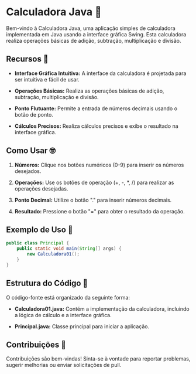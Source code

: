 # Calculadora Java 🧮

Bem-vindo à Calculadora Java, uma aplicação simples de calculadora implementada em Java usando a interface gráfica Swing. Esta calculadora realiza operações básicas de adição, subtração, multiplicação e divisão.

## Recursos 🚀

- **Interface Gráfica Intuitiva:** A interface da calculadora é projetada para ser intuitiva e fácil de usar.

- **Operações Básicas:** Realiza as operações básicas de adição, subtração, multiplicação e divisão.

- **Ponto Flutuante:** Permite a entrada de números decimais usando o botão de ponto.

- **Cálculos Precisos:** Realiza cálculos precisos e exibe o resultado na interface gráfica.

## Como Usar 🤓

1. **Números:** Clique nos botões numéricos (0-9) para inserir os números desejados.

2. **Operações:** Use os botões de operação (+, -, *, /) para realizar as operações desejadas.

3. **Ponto Decimal:** Utilize o botão "." para inserir números decimais.

4. **Resultado:** Pressione o botão "=" para obter o resultado da operação.

## Exemplo de Uso 🚀

```java
public class Principal {
    public static void main(String[] args) {
        new Calculadora01();
    }
}
```

## Estrutura do Código 🧩

O código-fonte está organizado da seguinte forma:

- **Calculadora01.java:** Contém a implementação da calculadora, incluindo a lógica de cálculo e a interface gráfica.

- **Principal.java:** Classe principal para iniciar a aplicação.

## Contribuições 🤝

Contribuições são bem-vindas! Sinta-se à vontade para reportar problemas, sugerir melhorias ou enviar solicitações de pull.

